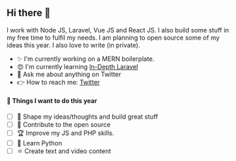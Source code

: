 ## Hi there 👋

I work with Node JS, Laravel, Vue JS and React JS. I also build some stuff in my free time to fulfil my needs. I am planning to open source some of my ideas this year. I also love to write (in private).

- ✨ I'm currently working on a MERN boilerplate.
- 😍 I'm currently learning [In-Depth Laravel](http://indepthlaravel.com)
- 🐤 Ask me about anything on Twitter
- 👉 How to reach me: [Twitter](https://twitter.com/PankajSanam)

#### 🎯 Things I want to do this year

- [ ] 🎨 Shape my ideas/thoughts and build great stuff
- [ ] 🎉 Contribute to the open source
- [ ] 🏆 Improve my JS and PHP skills.
- [ ] 🐍 Learn Python
- [ ] ⚛ Create text and video content
